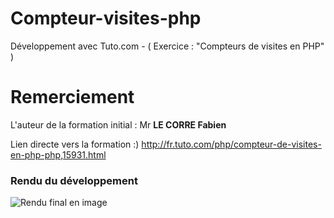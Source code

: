 # Compteur-visites-php
Développement avec Tuto.com - ( Exercice : "Compteurs de visites en PHP" )

<h1>Remerciement</h1>
<p>L'auteur de la formation initial : Mr <strong>LE CORRE Fabien</strong></p>

Lien directe vers la formation :)
<a href="http://fr.tuto.com/php/compteur-de-visites-en-php-php,15931.html">http://fr.tuto.com/php/compteur-de-visites-en-php-php,15931.html</a>

<h3>Rendu du développement</h3>
<img src="http://puu.sh/shMyc/c68c7bd674.png" alt="Rendu final en image" />

